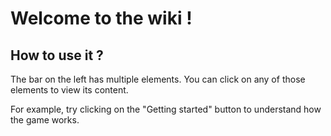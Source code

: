 # Welcome to the wiki !

## How to use it ?

The bar on the left has multiple elements. You can click on any of those elements to view its content.

For example, try clicking on the "Getting started" button to understand how the game works.